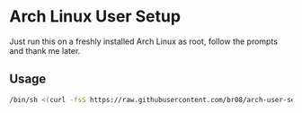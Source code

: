 # Arch Linux User Setup

Just run this on a freshly installed Arch Linux as root, follow the prompts and thank me later.

## Usage

```sh
/bin/sh <(curl -fsS https://raw.githubusercontent.com/br08/arch-user-setup/main/init.sh)
```
